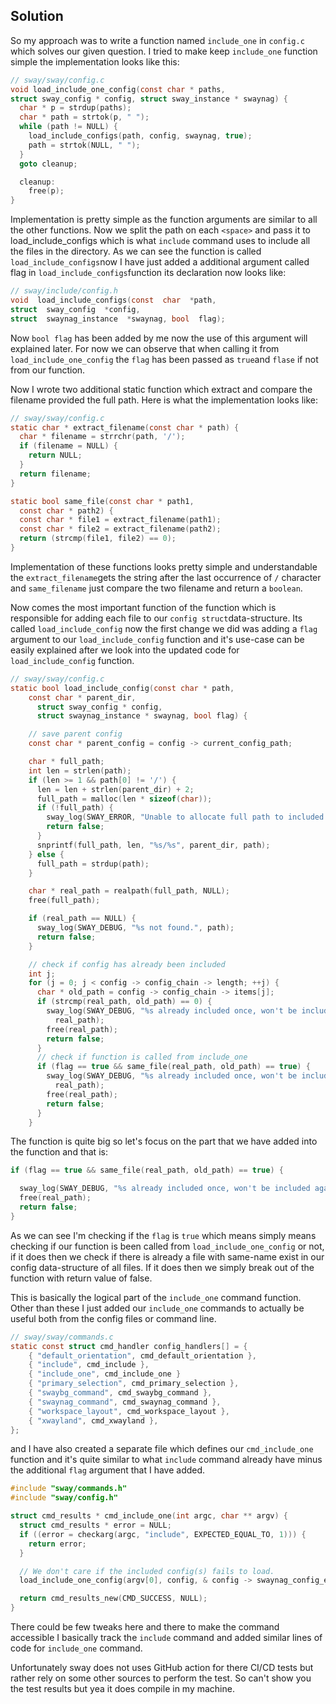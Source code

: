 ## Solution

So my approach was to write a function named `include_one` in `config.c` which solves our given question. I tried to make keep `include_one` function simple the implementation looks like this:
``` c
// sway/sway/config.c
void load_include_one_config(const char * paths, 
struct sway_config * config, struct sway_instance * swaynag) {
  char * p = strdup(paths);
  char * path = strtok(p, " ");
  while (path != NULL) {
    load_include_configs(path, config, swaynag, true);
    path = strtok(NULL, " ");
  }
  goto cleanup;

  cleanup:
    free(p);
}
```
Implementation is pretty simple as the function arguments are similar to all the other functions. Now we split the path on each `<space>` and pass it to load_include_configs which is what `include` command uses to include all the files in the directory. As we can see the function is called  `load_include_configs`now I have just added a additional argument called flag in `load_include_configs`function its declaration now looks like:
```c 
// sway/include/config.h
void  load_include_configs(const  char  *path, 
struct  sway_config  *config,
struct  swaynag_instance  *swaynag, bool  flag);
```

Now `bool flag` has been added by me now the use of this argument will explained later. For now we can observe that when calling it from `load_include_one_config` the `flag` has been passed as `true`and `flase` if not from our function.

Now I wrote two additional static function which extract and compare the filename provided the full path. Here is what the implementation looks like:
``` c
// sway/sway/config.c
static char * extract_filename(const char * path) {
  char * filename = strrchr(path, '/');
  if (filename = NULL) {
    return NULL;
  }
  return filename;
}

static bool same_file(const char * path1,
  const char * path2) {
  const char * file1 = extract_filename(path1);
  const char * file2 = extract_filename(path2);
  return (strcmp(file1, file2) == 0);
}
```
Implementation of these functions looks pretty simple and understandable the `extract_filename`gets the string after the last occurrence of `/` character and `same_filename` just compare the two filename and return a `boolean`.  

Now comes the most important function of the function which is responsible for adding each file to our `config struct`data-structure. Its called `load_include_config` now the first change we did was adding a `flag` argument to our `load_include_config` function and it's use-case can be easily explained after we look into the updated code for `load_include_config` function.
``` c
// sway/sway/config.c
static bool load_include_config(const char * path,
    const char * parent_dir,
      struct sway_config * config,
      struct swaynag_instance * swaynag, bool flag) {

    // save parent config
    const char * parent_config = config -> current_config_path;

    char * full_path;
    int len = strlen(path);
    if (len >= 1 && path[0] != '/') {
      len = len + strlen(parent_dir) + 2;
      full_path = malloc(len * sizeof(char));
      if (!full_path) {
        sway_log(SWAY_ERROR, "Unable to allocate full path to included config");
        return false;
      }
      snprintf(full_path, len, "%s/%s", parent_dir, path);
    } else {
      full_path = strdup(path);
    }

    char * real_path = realpath(full_path, NULL);
    free(full_path);

    if (real_path == NULL) {
      sway_log(SWAY_DEBUG, "%s not found.", path);
      return false;
    }

    // check if config has already been included
    int j;
    for (j = 0; j < config -> config_chain -> length; ++j) {
      char * old_path = config -> config_chain -> items[j];
      if (strcmp(real_path, old_path) == 0) {
        sway_log(SWAY_DEBUG, "%s already included once, won't be included again.",
          real_path);
        free(real_path);
        return false;
      }
      // check if function is called from include_one
      if (flag == true && same_file(real_path, old_path) == true) {
        sway_log(SWAY_DEBUG, "%s already included once, won't be included again.",
          real_path);
        free(real_path);
        return false;
      }
    }
```
The function is quite big so let's focus on the part that we have added into the function and that is:
``` c
if (flag == true && same_file(real_path, old_path) == true) {

  sway_log(SWAY_DEBUG, "%s already included once, won't be included again.", real_path);
  free(real_path);
  return false;
}
```

As we can see I'm checking if the `flag` is `true` which means simply means checking if our function is been called from `load_include_one_config` or not, if it does then we check if there is already a file with same-name exist in our config data-structure of all files. If it does then we simply break out of the function with return value of false.

This is basically the logical part of the `include_one` command function. Other than these I just added our `include_one` commands to actually be useful both from the config files or command line.
```c
// sway/sway/commands.c
static const struct cmd_handler config_handlers[] = {
	{ "default_orientation", cmd_default_orientation },
	{ "include", cmd_include },
	{ "include_one", cmd_include_one }
	{ "primary_selection", cmd_primary_selection },
	{ "swaybg_command", cmd_swaybg_command },
	{ "swaynag_command", cmd_swaynag_command },
	{ "workspace_layout", cmd_workspace_layout },
	{ "xwayland", cmd_xwayland },
};
```
and I have also created a separate file which defines our `cmd_include_one` function and it's quite similar to what `include` command already have minus the additional `flag` argument that I have added.

```c
#include "sway/commands.h"
#include "sway/config.h"

struct cmd_results * cmd_include_one(int argc, char ** argv) {
  struct cmd_results * error = NULL;
  if ((error = checkarg(argc, "include", EXPECTED_EQUAL_TO, 1))) {
    return error;
  }

  // We don't care if the included config(s) fails to load.
  load_include_one_config(argv[0], config, & config -> swaynag_config_errors);

  return cmd_results_new(CMD_SUCCESS, NULL);
}
```  
There could be few tweaks here and there to make the command accessible I basically track the `include` command and added similar lines of code for `include_one` command.

Unfortunately sway does not uses GitHub action for there CI/CD tests but rather rely on some other sources to perform the test. So can't show you the test results but yea it does compile in my machine.
